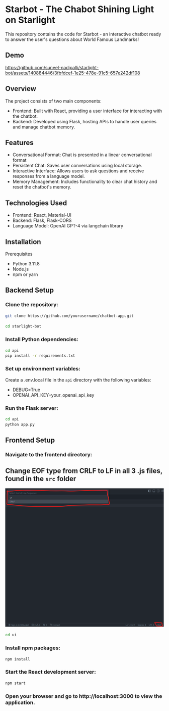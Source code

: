 # Starbot - The Chabot Shining Light on Starlight
This repository contains the code for Starbot - an interactive chatbot ready to answer the user's questions about World Famous Landmarks!

## Demo

https://github.com/suneel-nadipalli/starlight-bot/assets/140884446/3fbfdcef-1e25-478e-91c5-657e242df108

## Overview
The project consists of two main components:

- Frontend: Built with React, providing a user interface for interacting with the chatbot.
- Backend: Developed using Flask, hosting APIs to handle user queries and manage chatbot memory.

## Features
- Conversational Format: Chat is presented in a linear conversational format
- Persistent Chat: Saves user conversations using local storage.
- Interactive Interface: Allows users to ask questions and receive responses from a language model.
- Memory Management: Includes functionality to clear chat history and reset the chatbot's memory.

## Technologies Used
- Frontend: React, Material-UI
- Backend: Flask, Flask-CORS
- Language Model: OpenAI GPT-4 via langchain library

## Installation
Prerequisites
- Python 3.11.8
- Node.js
- npm or yarn

## Backend Setup

### Clone the repository:

```bash 
git clone https://github.com/yourusername/chatbot-app.git

cd starlight-bot

```

### Install Python dependencies:

```bash
cd api
pip install -r requirements.txt
```

### Set up environment variables:

Create a .env.local file in the ```api``` directory with the following variables:
- DEBUG=True
- OPENAI_API_KEY=your_openai_api_key

### Run the Flask server:

```bash
cd api
python app.py
```

## Frontend Setup

### Navigate to the frontend directory:

## Change EOF type from CRLF to LF in all 3 .js files, found in the ```src``` folder

![EOF Type Modification](media/lf-crlf.png)

```bash
cd ui
```

### Install npm packages:

```bash
npm install
```

### Start the React development server:

```bash
npm start
```

### Open your browser and go to http://localhost:3000 to view the application.
